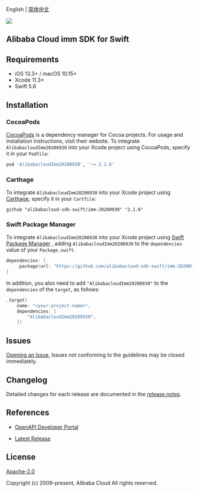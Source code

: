 English | [简体中文](README-CN.md)

![](https://aliyunsdk-pages.alicdn.com/icons/AlibabaCloud.svg)

## Alibaba Cloud imm SDK for Swift

## Requirements

- iOS 13.3+ / macOS 10.15+
- Xcode 11.3+
- Swift 5.6

## Installation

### CocoaPods

[CocoaPods](https://cocoapods.org) is a dependency manager for Cocoa projects. For usage and installation instructions, visit their website. To integrate `AlibabacloudImm20200930` into your Xcode project using CocoaPods, specify it in your `Podfile`:

```ruby
pod 'AlibabacloudImm20200930', '~> 2.1.6'
```

### Carthage

To integrate `AlibabacloudImm20200930` into your Xcode project using [Carthage](https://github.com/Carthage/Carthage), specify it in your `Cartfile`:

```ogdl
github "alibabacloud-sdk-swift/imm-20200930" "2.1.6"
```

### Swift Package Manager

To integrate `AlibabacloudImm20200930` into your Xcode project using [Swift Package Manager](https://swift.org/package-manager/) , adding `AlibabacloudImm20200930` to the `dependencies` value of your `Package.swift`.

```swift
dependencies: [
    .package(url: "https://github.com/alibabacloud-sdk-swift/imm-20200930.git", from: "2.1.6")
]
```

In addition, you also need to add `"AlibabacloudImm20200930"` to the `dependencies` of the `target`, as follows:

```swift
.target(
    name: "<your-project-name>",
    dependencies: [
        "AlibabacloudImm20200930",
    ])
```

## Issues

[Opening an Issue](https://github.com/alibabacloud-sdk-swift/imm-20200930/issues/new), Issues not conforming to the guidelines may be closed immediately.

## Changelog

Detailed changes for each release are documented in the [release notes](./ChangeLog.txt).

## References

* [OpenAPI Developer Portal](https://next.api.alibabacloud.com/home)
- [Latest Release](https://github.com/alibabacloud-sdk-swift/imm-20200930)

## License

[Apache-2.0](http://www.apache.org/licenses/LICENSE-2.0)

Copyright (c) 2009-present, Alibaba Cloud All rights reserved.
